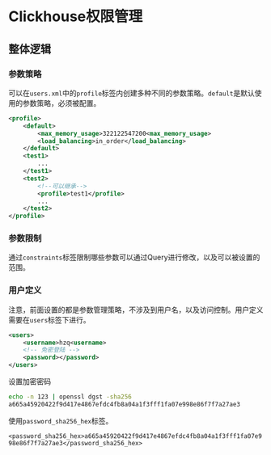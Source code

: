 # Clickhouse权限管理

## 整体逻辑
### 参数策略
可以在`users.xml`中的`profile`标签内创建多种不同的参数策略。`default`是默认使用的参数策略，必须被配置。

```xml
<profile>
	<default>
		<max_memory_usage>322122547200<max_memory_usage>
        <load_balancing>in_order</load_balancing>
	</default>
	<test1>
		...
	</test1>
	<test2>
		<!--可以继承-->
		<profile>test1</profile>  
		...
	</test2>
</profile>
```
### 参数限制
通过`constraints`标签限制哪些参数可以通过Query进行修改，以及可以被设置的范围。
### 用户定义
注意，前面设置的都是参数管理策略，不涉及到用户名，以及访问控制。用户定义需要在`users`标签下进行。
```xml
<users>
    <username>hzq<username>
    <!-- 免密登陆 -->
    <password></password> 
</users>
```
设置加密密码
```bash
echo -n 123 | openssl dgst -sha256
a665a45920422f9d417e4867efdc4fb8a04a1f3fff1fa07e998e86f7f7a27ae3
```
使用`password_sha256_hex`标签。

`<password_sha256_hex>a665a45920422f9d417e4867efdc4fb8a04a1f3fff1fa07e998e86f7f7a27ae3</password_sha256_hex>`



